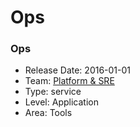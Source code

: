 # Ops
### Ops
* Release Date: 2016-01-01
* Team: [Platform & SRE](../teams/platform.md)
* Type: service
* Level: Application
* Area: Tools
